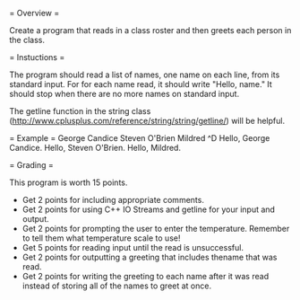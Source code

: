 = Overview =

Create a program that reads in a class roster and then greets each person in the class.

= Instuctions =

The program should read a list of names, one name on each line, from its standard input. For for each name read,
it should write "Hello, name." It should stop when there are no more names on standard input.

The getline function in the string class (http://www.cplusplus.com/reference/string/string/getline/) will be helpful. 

= Example =
George Candice
Steven O'Brien
Mildred
^D
Hello, George Candice.
Hello, Steven O'Brien.
Hello, Mildred.

= Grading =

This program is worth 15 points.


*    Get 2 points for including appropriate comments.
*    Get 2 points for using C++ IO Streams and getline for your input and output.
*    Get 2 points for prompting the user to enter the temperature. Remember to tell them what temperature scale to use!
*   Get 5 points for reading input until the read is unsuccessful.
*    Get 2 points for outputting a greeting that includes thename that was read.
*    Get 2 points for writing the greeting to each name after it was read instead of storing all of the names to greet at once.
